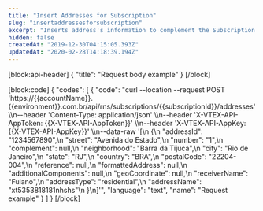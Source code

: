 ```yaml
---
title: "Insert Addresses for Subscription"
slug: "insertaddressesforsubscription"
excerpt: "Inserts address's information to complement the Subscription details."
hidden: false
createdAt: "2019-12-30T04:15:05.393Z"
updatedAt: "2020-02-28T14:18:39.194Z"
---
```

[block:api-header]
{
  "title": "Request body example"
}
[/block]

[block:code]
{
  "codes": [
    {
      "code": "curl --location --request POST 'https://{{accountName}}.{{environment}}.com.br/api/rns/subscriptions/{{subscriptionId}}/addresses' \\\n--header 'Content-Type: application/json' \\\n--header 'X-VTEX-API-AppToken: {{X-VTEX-API-AppToken}}' \\\n--header 'X-VTEX-API-AppKey: {{X-VTEX-API-AppKey}}' \\\n--data-raw '[\n    {\n        \"addressId\": \"1234567890\",\n        \"street\": \"Avenida do Estado\",\n        \"number\": \"1\",\n        \"complement\": null,\n        \"neighborhood\": \"Barra da Tijuca\",\n        \"city\": \"Rio de Janeiro\",\n        \"state\": \"RJ\",\n        \"country\": \"BRA\",\n        \"postalCode\": \"22204-004\",\n        \"reference\": null,\n        \"formattedAddress\": null,\n        \"additionalComponents\": null,\n        \"geoCoordinate\": null,\n        \"receiverName\": \"Fulano\",\n        \"addressType\": \"residential\",\n        \"addressName\": \"xt5353818181nhshs\"\n    }\n]'",
      "language": "text",
      "name": "Request example"
    }
  ]
}
[/block]